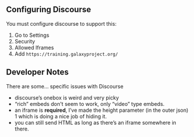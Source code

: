 ## Configuring Discourse

You must configure discourse to support this:

1. Go to Settings
1. Security
1. Allowed Iframes
1. Add `https://training.galaxyproject.org/`

## Developer Notes

There are some... specific issues with Discourse

- discourse’s onebox is weird and very picky
- “rich” embeds don't seem to work, only “video” type embeds.
- an iframe is **required**, I’ve made the height parameter (in the outer json) 1 which is doing a nice job of hiding it.
- you can still send HTML as long as there’s an iframe somewhere in there.
